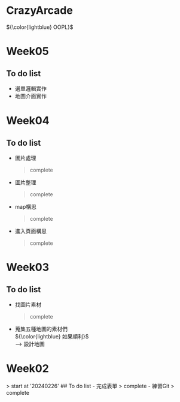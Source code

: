 # CrazyArcade
${\color{lightblue} OOPL}$  
<h1>Week05</h1>

## To do list
- 選單邏輯實作
- 地圖介面實作
  
<h1>Week04</h1>

## To do list
- 圖片處理
  > complete
- 圖片整理
  > complete
- map構思
  > complete
- 進入頁面構思
  > complete
  
<h1>Week03</h1>

## To do list
- 找圖片素材
  > complete
- 蒐集五種地圖的素材們  
${\color{lightblue} 如果順利}$  
  --> 設計地圖 

<h1>Week02</h1>
> start at '20240226'  
## To do list
- 完成表單
> complete
- 練習Git
> complete